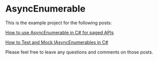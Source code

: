 # AsyncEnumerable

This is the example project for the following posts:

[How to use AsyncEnumerable in C# for paged APIs](https://daninacan.com/how-to-use-asyncenumerable-in-c-for-paged-apis)

[How to Test and Mock IAsyncEnumerables in C#](https://daninacan.com/how-to-test-and-mock-iasyncenumerable-in-c)

Please feel free to leave any questions and comments on those posts.

